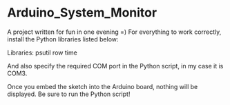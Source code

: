 # Arduino_System_Monitor
A project written for fun in one evening =)
For everything to work correctly, install the Python libraries listed below:

Libraries:
psutil
row
time

And also specify the required COM port in the Python script, in my case it is COM3.

Once you embed the sketch into the Arduino board, nothing will be displayed. Be sure to run the Python script!
